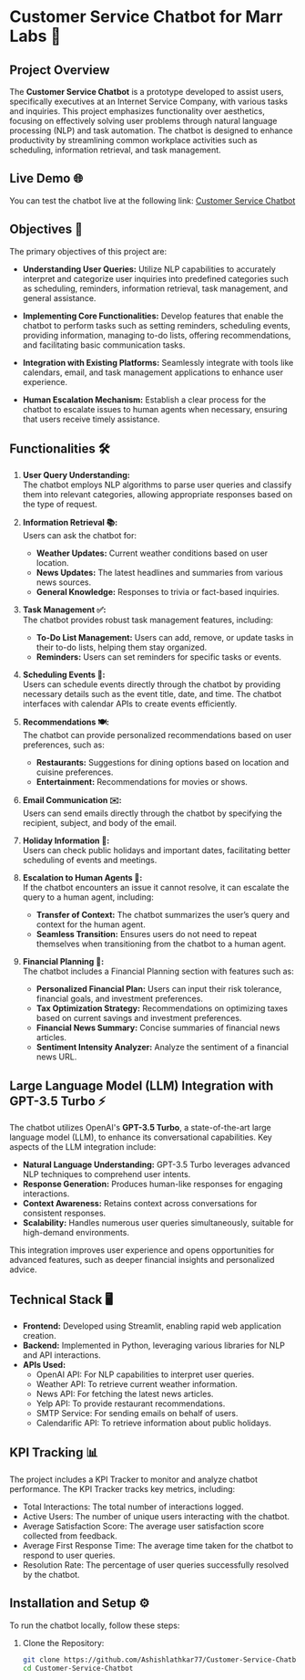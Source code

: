 # Customer Service Chatbot for Marr Labs 🤖

## Project Overview

The **Customer Service Chatbot** is a prototype developed to assist users, specifically executives at an Internet Service Company, with various tasks and inquiries. This project emphasizes functionality over aesthetics, focusing on effectively solving user problems through natural language processing (NLP) and task automation. The chatbot is designed to enhance productivity by streamlining common workplace activities such as scheduling, information retrieval, and task management.

## Live Demo 🌐

You can test the chatbot live at the following link: [Customer Service Chatbot](https://customer-service-chatbot-marr-labs.streamlit.app/)

## Objectives 🎯

The primary objectives of this project are:

- **Understanding User Queries:** Utilize NLP capabilities to accurately interpret and categorize user inquiries into predefined categories such as scheduling, reminders, information retrieval, task management, and general assistance.
  
- **Implementing Core Functionalities:** Develop features that enable the chatbot to perform tasks such as setting reminders, scheduling events, providing information, managing to-do lists, offering recommendations, and facilitating basic communication tasks.
  
- **Integration with Existing Platforms:** Seamlessly integrate with tools like calendars, email, and task management applications to enhance user experience.
  
- **Human Escalation Mechanism:** Establish a clear process for the chatbot to escalate issues to human agents when necessary, ensuring that users receive timely assistance.

## Functionalities 🛠️

1. **User Query Understanding:**  
   The chatbot employs NLP algorithms to parse user queries and classify them into relevant categories, allowing appropriate responses based on the type of request.

2. **Information Retrieval 📚:**  
   Users can ask the chatbot for:
   - **Weather Updates:** Current weather conditions based on user location.
   - **News Updates:** The latest headlines and summaries from various news sources.
   - **General Knowledge:** Responses to trivia or fact-based inquiries.

3. **Task Management ✅:**  
   The chatbot provides robust task management features, including:
   - **To-Do List Management:** Users can add, remove, or update tasks in their to-do lists, helping them stay organized.
   - **Reminders:** Users can set reminders for specific tasks or events.

4. **Scheduling Events 📅:**  
   Users can schedule events directly through the chatbot by providing necessary details such as the event title, date, and time. The chatbot interfaces with calendar APIs to create events efficiently.

5. **Recommendations 🍽️:**  
   The chatbot can provide personalized recommendations based on user preferences, such as:
   - **Restaurants:** Suggestions for dining options based on location and cuisine preferences.
   - **Entertainment:** Recommendations for movies or shows.

6. **Email Communication ✉️:**  
   Users can send emails directly through the chatbot by specifying the recipient, subject, and body of the email.

7. **Holiday Information 🎉:**  
   Users can check public holidays and important dates, facilitating better scheduling of events and meetings.

8. **Escalation to Human Agents 🚨:**  
   If the chatbot encounters an issue it cannot resolve, it can escalate the query to a human agent, including:
   - **Transfer of Context:** The chatbot summarizes the user’s query and context for the human agent.
   - **Seamless Transition:** Ensures users do not need to repeat themselves when transitioning from the chatbot to a human agent.

9. **Financial Planning 💼:**  
   The chatbot includes a Financial Planning section with features such as:
   - **Personalized Financial Plan:** Users can input their risk tolerance, financial goals, and investment preferences.
   - **Tax Optimization Strategy:** Recommendations on optimizing taxes based on current savings and investment preferences.
   - **Financial News Summary:** Concise summaries of financial news articles.
   - **Sentiment Intensity Analyzer:** Analyze the sentiment of a financial news URL.

## Large Language Model (LLM) Integration with GPT-3.5 Turbo ⚡

The chatbot utilizes OpenAI's **GPT-3.5 Turbo**, a state-of-the-art large language model (LLM), to enhance its conversational capabilities. Key aspects of the LLM integration include:

- **Natural Language Understanding:** GPT-3.5 Turbo leverages advanced NLP techniques to comprehend user intents.
- **Response Generation:** Produces human-like responses for engaging interactions.
- **Context Awareness:** Retains context across conversations for consistent responses.
- **Scalability:** Handles numerous user queries simultaneously, suitable for high-demand environments.

This integration improves user experience and opens opportunities for advanced features, such as deeper financial insights and personalized advice.

## Technical Stack 🖥️

- **Frontend:** Developed using Streamlit, enabling rapid web application creation.
- **Backend:** Implemented in Python, leveraging various libraries for NLP and API interactions.
- **APIs Used:**
  - OpenAI API: For NLP capabilities to interpret user queries.
  - Weather API: To retrieve current weather information.
  - News API: For fetching the latest news articles.
  - Yelp API: To provide restaurant recommendations.
  - SMTP Service: For sending emails on behalf of users.
  - Calendarific API: To retrieve information about public holidays.

## KPI Tracking 📊
The project includes a KPI Tracker to monitor and analyze chatbot performance. The KPI Tracker tracks key metrics, including:

- Total Interactions: The total number of interactions logged.
- Active Users: The number of unique users interacting with the chatbot.
- Average Satisfaction Score: The average user satisfaction score collected from feedback.
- Average First Response Time: The average time taken for the chatbot to respond to user queries.
- Resolution Rate: The percentage of user queries successfully resolved by the chatbot.

## Installation and Setup ⚙️

To run the chatbot locally, follow these steps:

1. Clone the Repository:
   ```bash
   git clone https://github.com/Ashishlathkar77/Customer-Service-Chatbot.git
   cd Customer-Service-Chatbot
